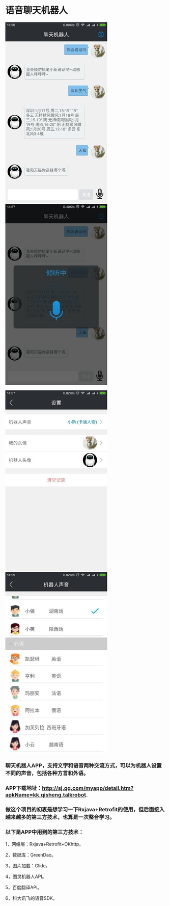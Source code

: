 # 语音聊天机器人
![image](https://github.com/moonsharp/TalkRobot/blob/master/img/talkrobot_01.jpg)
![image](https://github.com/moonsharp/TalkRobot/blob/master/img/talkrobot_02.jpg)

![image](https://github.com/moonsharp/TalkRobot/blob/master/img/talkrobot_03.jpg)
![image](https://github.com/moonsharp/TalkRobot/blob/master/img/talkrobot_04.jpg)

### 聊天机器人APP，支持文字和语音两种交流方式，可以为机器人设置不同的声音，包括各种方言和外语。
### APP下载地址：http://sj.qq.com/myapp/detail.htm?apkName=kk.qisheng.talkrobot.
### 做这个项目的初衷是想学习一下Rxjava+Retrofit的使用，但后面接入越来越多的第三方技术，也算是一次整合学习。
### 以下是APP中用到的第三方技术：
1，网络层：Rxjava+Retrofit+OKhttp。

2，数据库：GreenDao。

3，图片加载：Glide。

4，图灵机器人API。

5，百度翻译API。

6，科大讯飞的语音SDK。
